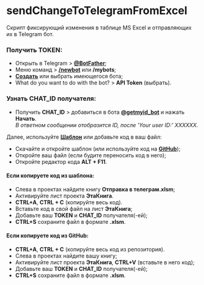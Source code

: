 # sendChangeToTelegramFromExcel
Скрипт фиксирующий изменения в таблице MS Excel и отправляющих их в Telegram бот.

### Получить TOKEN:
* Открыть в Telegram > [**@BotFather**](https://t.me/BotFather);
* Меню команд > [**/newbot**](https://zen.yandex.ru/media/excelifehack/upravliaem-telegram-botom-iz-google-tablicy-62a5c73192615c0231850322) или **/mybots**;
* [**Создать**](https://zen.yandex.ru/media/excelifehack/upravliaem-telegram-botom-iz-google-tablicy-62a5c73192615c0231850322) или выбрать имеющегося бота;
* What do you want to do with the bot? > **API Token** (выбрать).

### Узнать CHAT_ID получателя:
* Получить **CHAT_ID** > добавиться в бота [**@getmyid_bot**](https://t.me/getmyid_bot) и нажать **Начать**.<br>
_В ответном сообщении отобразится ID, после 'Your user ID:' XXXXXX._

Далее, используйте [**Шаблон**](https://drive.google.com/file/d/12NSVsWidJVjW4108-xLvF9Qs8bvkh7Aa/view?usp=sharing) или добавьте код в ваш файл:
* Скачайте и откройте шаблон (или используйте код на [**GitHub**](https://github.com/Guf-Hub/sendChangeToTelegramFromExcel/blob/main/%D0%AD%D1%82%D0%B0%D0%9A%D0%BD%D0%B8%D0%B3%D0%B0.cls));
* Откройте ваш файл (если будите переносить код в него);
* Откройте редактор кода **ALT + F11**.

#### Если копируете код из шаблона:
  * Слева в проектах найдите книгу **Отправка в телеграм.xlsm**;
  * Активируйте лист проекта **ЭтаКнига**.
  * **CTRL+A**, **CTRL + C** (копируйте весь код).
  * Вставьте код в свой файл на лист **ЭтаКнига**;
  * Добавьте ваш **TOKEN** и **CHAT_ID** получателя(-ей);
  * **CTRL+S** сохраните файл в формате **.xlsm**.
  
#### Если копируете код из GitHub:
* **CTRL+A**, **CTRL + C** (копируйте весь код из репозитория).
* Слева в проектах найдите вашу книгу;
* Активируйте лист проекта **ЭтаКнига**, **CTRL+V** (вставьте в него код);
* Добавьте ваш **TOKEN** и **CHAT_ID** получателя(-ей);
* **CTRL+S** сохраните файл в формате **.xlsm**.

